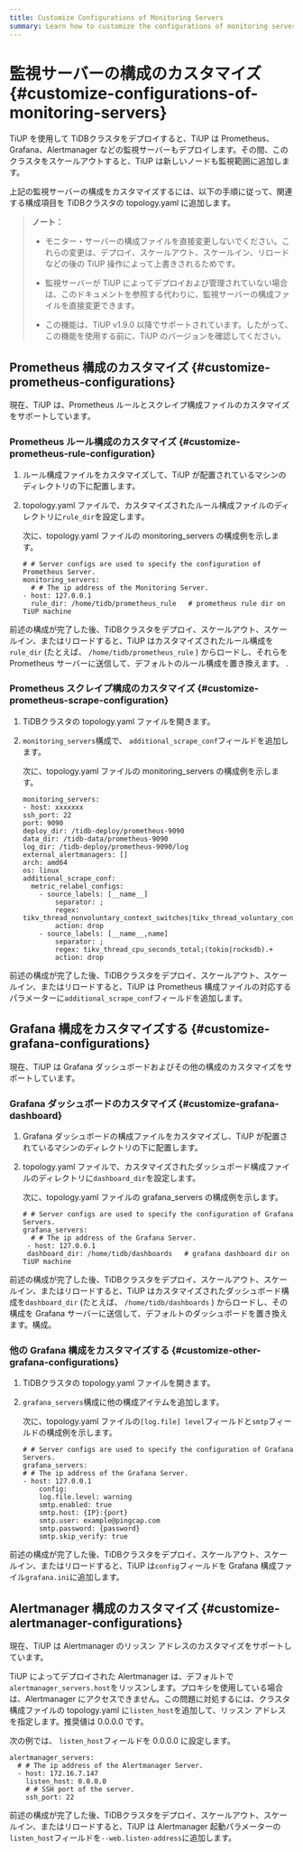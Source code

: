 ```yaml
---
title: Customize Configurations of Monitoring Servers
summary: Learn how to customize the configurations of monitoring servers managed by TiUP
---
```


# 監視サーバーの構成のカスタマイズ {#customize-configurations-of-monitoring-servers}

TiUP を使用して TiDBクラスタをデプロイすると、TiUP は Prometheus、Grafana、Alertmanager などの監視サーバーもデプロイします。その間、このクラスタをスケールアウトすると、TiUP は新しいノードも監視範囲に追加します。

上記の監視サーバーの構成をカスタマイズするには、以下の手順に従って、関連する構成項目を TiDBクラスタの topology.yaml に追加します。

> **ノート：**
>
> -   モニター・サーバーの構成ファイルを直接変更しないでください。これらの変更は、デプロイ、スケールアウト、スケールイン、リロードなどの後の TiUP 操作によって上書きされるためです。
>
> -   監視サーバーが TiUP によってデプロイおよび管理されていない場合は、このドキュメントを参照する代わりに、監視サーバーの構成ファイルを直接変更できます。
>
> -   この機能は、TiUP v1.9.0 以降でサポートされています。したがって、この機能を使用する前に、TiUP のバージョンを確認してください。

## Prometheus 構成のカスタマイズ {#customize-prometheus-configurations}

現在、TiUP は、Prometheus ルールとスクレイプ構成ファイルのカスタマイズをサポートしています。

### Prometheus ルール構成のカスタマイズ {#customize-prometheus-rule-configuration}

1.  ルール構成ファイルをカスタマイズして、TiUP が配置されているマシンのディレクトリの下に配置します。

2.  topology.yaml ファイルで、カスタマイズされたルール構成ファイルのディレクトリに`rule_dir`を設定します。

    次に、topology.yaml ファイルの monitoring_servers の構成例を示します。

    ```
    # # Server configs are used to specify the configuration of Prometheus Server.
    monitoring_servers:
      # # The ip address of the Monitoring Server.
    - host: 127.0.0.1
      rule_dir: /home/tidb/prometheus_rule   # prometheus rule dir on TiUP machine
    ```

前述の構成が完了した後、TiDBクラスタをデプロイ、スケールアウト、スケールイン、またはリロードすると、TiUP はカスタマイズされたルール構成を`rule_dir` (たとえば、 `/home/tidb/prometheus_rule` ) からロードし、それらを Prometheus サーバーに送信して、デフォルトのルール構成を置き換えます。 .

### Prometheus スクレイプ構成のカスタマイズ {#customize-prometheus-scrape-configuration}

1.  TiDBクラスタの topology.yaml ファイルを開きます。

2.  `monitoring_servers`構成で、 `additional_scrape_conf`フィールドを追加します。

    次に、topology.yaml ファイルの monitoring_servers の構成例を示します。

    ```
    monitoring_servers:
    - host: xxxxxxx
    ssh_port: 22
    port: 9090
    deploy_dir: /tidb-deploy/prometheus-9090
    data_dir: /tidb-data/prometheus-9090
    log_dir: /tidb-deploy/prometheus-9090/log
    external_alertmanagers: []
    arch: amd64
    os: linux
    additional_scrape_conf:
      metric_relabel_configs:
        - source_labels: [__name__]
            separator: ;
            regex: tikv_thread_nonvoluntary_context_switches|tikv_thread_voluntary_context_switches|tikv_threads_io_bytes_total
            action: drop
        - source_labels: [__name__,name]
            separator: ;
            regex: tikv_thread_cpu_seconds_total;(tokio|rocksdb).+
            action: drop
    ```

前述の構成が完了した後、TiDBクラスタをデプロイ、スケールアウト、スケールイン、またはリロードすると、TiUP は Prometheus 構成ファイルの対応するパラメーターに`additional_scrape_conf`フィールドを追加します。

## Grafana 構成をカスタマイズする {#customize-grafana-configurations}

現在、TiUP は Grafana ダッシュボードおよびその他の構成のカスタマイズをサポートしています。

### Grafana ダッシュボードのカスタマイズ {#customize-grafana-dashboard}

1.  Grafana ダッシュボードの構成ファイルをカスタマイズし、TiUP が配置されているマシンのディレクトリの下に配置します。

2.  topology.yaml ファイルで、カスタマイズされたダッシュボード構成ファイルのディレクトリに`dashboard_dir`を設定します。

    次に、topology.yaml ファイルの grafana_servers の構成例を示します。

    ```
    # # Server configs are used to specify the configuration of Grafana Servers.
    grafana_servers:
      # # The ip address of the Grafana Server.
     - host: 127.0.0.1
     dashboard_dir: /home/tidb/dashboards   # grafana dashboard dir on TiUP machine
    ```

前述の構成が完了した後、TiDBクラスタをデプロイ、スケールアウト、スケールイン、またはリロードすると、TiUP はカスタマイズされたダッシュボード構成を`dashboard_dir` (たとえば、 `/home/tidb/dashboards` ) からロードし、その構成を Grafana サーバーに送信して、デフォルトのダッシュボードを置き換えます。構成。

### 他の Grafana 構成をカスタマイズする {#customize-other-grafana-configurations}

1.  TiDBクラスタの topology.yaml ファイルを開きます。

2.  `grafana_servers`構成に他の構成アイテムを追加します。

    次に、topology.yaml ファイルの`[log.file] level`フィールドと`smtp`フィールドの構成例を示します。

    ```
    # # Server configs are used to specify the configuration of Grafana Servers.
    grafana_servers:
    # # The ip address of the Grafana Server.
    - host: 127.0.0.1
        config:
        log.file.level: warning
        smtp.enabled: true
        smtp.host: {IP}:{port}
        smtp.user: example@pingcap.com
        smtp.password: {password}
        smtp.skip_verify: true
    ```

前述の構成が完了した後、TiDBクラスタをデプロイ、スケールアウト、スケールイン、またはリロードすると、TiUP は`config`フィールドを Grafana 構成ファイル`grafana.ini`に追加します。

## Alertmanager 構成のカスタマイズ {#customize-alertmanager-configurations}

現在、TiUP は Alertmanager のリッスン アドレスのカスタマイズをサポートしています。

TiUP によってデプロイされた Alertmanager は、デフォルトで`alertmanager_servers.host`をリッスンします。プロキシを使用している場合は、Alertmanager にアクセスできません。この問題に対処するには、クラスタ構成ファイルの topology.yaml に`listen_host`を追加して、リッスン アドレスを指定します。推奨値は 0.0.0.0 です。

次の例では、 `listen_host`フィールドを 0.0.0.0 に設定します。

```
alertmanager_servers:
  # # The ip address of the Alertmanager Server.
  - host: 172.16.7.147
    listen_host: 0.0.0.0
    # # SSH port of the server.
    ssh_port: 22
```

前述の構成が完了した後、TiDBクラスタをデプロイ、スケールアウト、スケールイン、またはリロードすると、TiUP は Alertmanager 起動パラメーターの`listen_host`フィールドを`--web.listen-address`に追加します。
